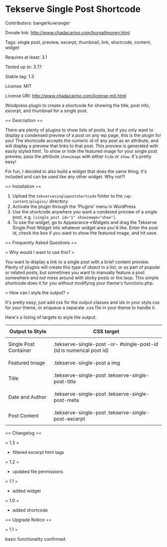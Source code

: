 Tekserve Single Post Shortcode
=====================

Contributors: bangerkuwranger

Donate link: http://www.chadacarino.com/burnallmoney.html

Tags: single post, preview, excerpt, thumbnail, link, shortcode, content, widget

Requires at least: 3.1

Tested up to: 3.7.1

Stable tag: 1.3

License: MIT

License URI: http://www.chadacarino.com/license-mit.html

Wordpress plugin to create a shortcode for showing the title, post info, excerpt, and thumbnail for a single post.

== Description ==

There are plenty of plugins to show lists of posts, but if you only want to display a condensed preview of a post on any wp page, this is the plugin for you! The shortcode accepts the numeric id of any post as an attribute, and will display a preview that links to that post. This preview is generated with easily styled html. To show or hide the featured image for your single post preview, pass the attribute `showimage` with either `hide` or `show`. It's pretty easy!

For fun, I decided to also build a widget that does the same thing; it's included and can be used like any other widget. Why not?!

== Installation ==

1. Upload the `tekservesinglepostshortcode` folder to the `/wp-content/plugins/` directory
2. Activate the plugin through the 'Plugins' menu in WordPress
3. Use the shortcode anywhere you want a condesed preview of a single post, e.g. `[single_post id="1" showimage="show"]`.
4. To use the widget, go to Appearance->Widgets and drag the Tekserve Single Post Widget into whatever widget area you'd like. Enter the post id, check the box if you want to show the featured image, and hit save.

== Frequently Asked Questions ==

= Why would I want to use this? =

You want to display a link to a single post with a brief content preview. Plenty of plugins will create this type of object in a list, or as part of popular or related posts, but sometimes you want to manually feature a post somewhere and not mess around with sticky posts or the loop. This simple shortcode does it for you without modifying your theme's functions.php.

= How can I style the output? =

It's pretty easy; just add css for the output classes and ids in your style.css for your theme, or enqueue a separate .css file in your theme to handle it.

Here's a listing of targets to style the output:

<table>
<thead>
<tr>
<th style="padding: 10px">
Output to Style
</th>
<th style="padding: 10px">
CSS target
</th>
</tr>
</thead>
<tbody>
<tr>
<td style="padding: 10px">
Single Post Container
</td>
<td style="padding: 10px">
.tekserve-single-post -or- #single-post-<i>id</i> (id is numerical post id)
</td>
</tr>
<tr>
<td style="padding: 10px">
Featured Image
</td>
<td style="padding: 10px">
.tekserve-single-post a img
</td>
</tr>
<tr>
<td style="padding: 10px">
Title
</td>
<td style="padding: 10px">
.tekserve-single-post .tekserve-single-post-title
</td>
</tr>
<tr>
<td style="padding: 10px">
Date and Author
</td>
<td style="padding: 10px">
.tekserve-single-post .tekserve-single-post-meta
</td>
</tr>
<tr>
<td style="padding: 10px">
Post Content
</td>
<td style="padding: 10px">
.tekserve-single-post .tekserve-single-post-excerpt
</td>
</tr>
</tbody>
</table>

== Changelog ==

= 1.3 =

* filtered excerpt html tags

= 1.2 =

* updated file permissions

= 1.1 =

* added widget

= 1.0 =

* added shortcode

== Upgrade Notice ==

= 1.1 =

basic functionality confirmed.
